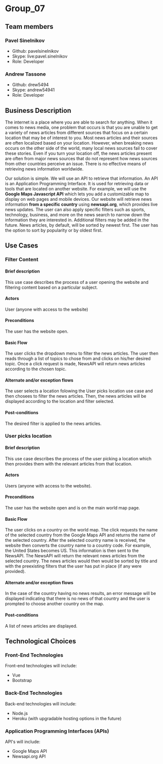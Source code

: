 # Group_07

## Team members

### Pavel Sinelnikov

- Github: pavelsinelnikov
- Skype: live:pavel.sinelnikov
- Role: Developer

### Andrew Tassone

- Github: drew5494
- Skype: andrew54941
- Role: Developer

## Business Description

The internet is a place where you are able to search for anything. When it comes to news media, one problem that occurs is that you are unable to get a variety of news articles from different sources that focus on a certain location that may be of interest to you. Most news articles and their sources are often localized based on your location. However, when breaking news occurs on the other side of the world, many local news sources fail to cover these stories. Even if you turn your location off, the news articles present are often from major news sources that do not represent how news sources from other countries perceive an issue. There is no effective means of retrieving news information worldwide.

Our solution is simple. We will use an API to retrieve that information. An API is an Application Programming Interface. It is used for retrieving data or tools that are located on another website. For example, we will use the **Google Maps Javascript API** which lets you add a customizable map to display on web pages and mobile devices. Our website will retrieve news information **from a specific country** using **newsapi.org**, which provides live news updates. The user can also apply specific filters such as sports, technology, business, and more on the news search to narrow down the information they are interested in. Additional filters may be added in the future. News articles, by default, will be sorted by newest first. The user has the option to sort by popularity or by oldest first.

## Use Cases

### Filter Content

#### Brief description

This use case describes the process of a user opening the website and filtering content based on a particular subject.

#### Actors

User (anyone with access to the website)

#### Preconditions

The user has the website open.

#### Basic Flow

The user clicks the dropdown menu to filter the news articles. The user then reads through a list of topics to chose from and clicks on his/her desired topic. Once a click request is made, NewsAPI will return news articles according to the chosen topic.

#### Alternate and/or exception flows

The user selects a location folowing the User picks location use case and then chosees to filter the news articles. Then, the news articles will be displayed according to the location and filter selected.

#### Post-conditions

The desired filter is applied to the news articles.

### User picks location

#### Brief description

This use case describes the process of the user picking a location which then provides them with the relevant articles from that location.

#### Actors

Users (anyone with access to the website).

#### Preconditions

The user has the website open and is on the main world map page.

#### Basic Flow

The user clicks on a country on the world map. The click requests the name of the selected country from the Google Maps API and returns the name of the selected country. After the selected country name is received, the website then converts the country name to a country code. For example, the United States becomes US. This information is then sent to the NewsAPI. The NewsAPI will return the relevant news articles from the selected country. The news articles would then would be sorted by title and with the preexisting filters that the user has put in place (if any were provided).

#### Alternate and/or exception flows

In the case of the country having no news results, an error message will be displayed indicating that there is no news of that country and the user is prompted to choose another country on the map.

#### Post-conditions

A list of news articles are displayed.

## Technological Choices

### Front-End Technologies

Front-end technologies will include:

- Vue
- Bootstrap

### Back-End Technologies

Back-end technologies will include:

- Node.js
- Heroku (with upgradable hosting options in the future)

### Application Programming Interfaces (APIs)

API's will include:

- Google Maps API
- Newsapi.org API
